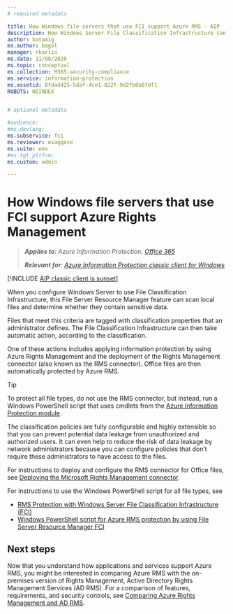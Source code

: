 ```yaml
---
# required metadata

title: How Windows file servers that use FCI support Azure RMS - AIP
description: How Windows Server File Classification Infrastructure can be used with Azure RMS when you deploy the RMS connector to automatically protect Office documents.
author: batamig
ms.author: bagol
manager: rkarlin
ms.date: 11/08/2020
ms.topic: conceptual
ms.collection: M365-security-compliance
ms.service: information-protection
ms.assetid: 8fdad425-5daf-4ce1-822f-9d2fb0b87df1
ROBOTS: NOINDEX


# optional metadata

#audience:
#ms.devlang:
ms.subservice: fci
ms.reviewer: esaggese
ms.suite: ems
#ms.tgt_pltfrm:
ms.custom: admin

---
```



# How Windows file servers that use FCI support Azure Rights Management

>***Applies to**: Azure Information Protection, [Office 365](https://query.prod.cms.rt.microsoft.com/cms/api/am/binary/RE4Dz8M)*
>
>***Relevant for**: [Azure Information Protection classic client for Windows](faqs.md#whats-the-difference-between-the-azure-information-protection-classic-and-unified-labeling-clients)*

[!INCLUDE [AIP classic client is sunset](includes/classic-client-sunset.md)]

When you configure Windows Server to use File Classification Infrastructure, this File Server Resource Manager feature can scan local files and determine whether they contain sensitive data. 

Files that meet this criteria are tagged with classification properties that an administrator defines. The File Classification Infrastructure can then take automatic action, according to the classification. 

One of these actions includes applying information protection by using Azure Rights Management and the deployment of the Rights Management connector (also known as the RMS connector). Office files are then automatically protected by Azure RMS.

> [!TIP]
> To protect all file types, do not use the RMS connector, but instead, run a Windows PowerShell script that uses cmdlets from the [Azure Information Protection module](./rms-client/client-admin-guide-powershell.md).
> 

The classification policies are fully configurable and highly extensible so that you can prevent potential data leakage from unauthorized and authorized users. It can even help to reduce the risk of data leakage by network administrators because you can configure policies that don’t require these administrators to have access to the files.

For instructions to deploy and configure the RMS connector for Office files, see [Deploying the Microsoft Rights Management connector](deploy-rms-connector.md).

For instructions to use the Windows PowerShell script for all file types, see 

- [RMS Protection with Windows Server File Classification Infrastructure &#40;FCI&#41;](./rms-client/configure-fci.md)
- [Windows PowerShell script for Azure RMS protection by using File Server Resource Manager FCI](rms-client/fci-script.md)


## Next steps

Now that you understand how applications and services support Azure RMS, you might be interested in comparing Azure RMS with the on-premises version of Rights Management, Active Directory Rights Management Services (AD RMS). For a comparison of features, requirements, and security controls, see [Comparing Azure Rights Management and AD RMS](compare-on-premise.md).


